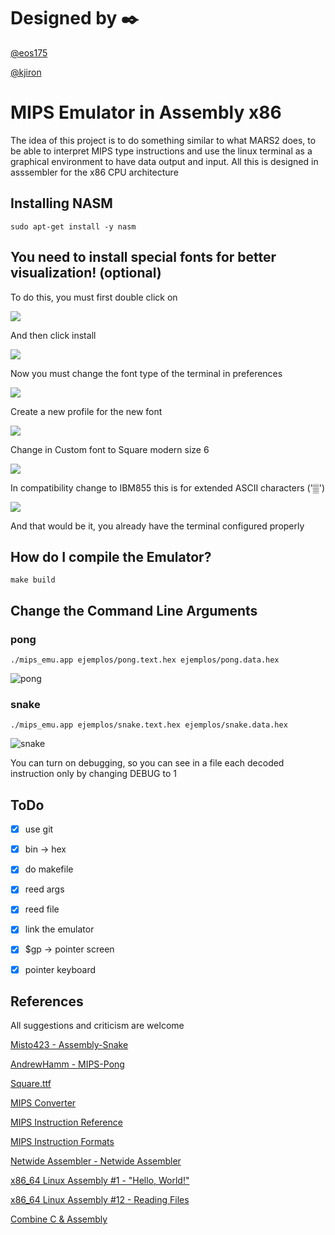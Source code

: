 #  Designed by :black_nib:

[@eos175](https://github.com/eos175)

[@kjiron](https://github.com/kjiron)



#  MIPS Emulator in Assembly x86
The idea of this project is to do something similar to what MARS2 does, to be able to interpret
MIPS type instructions and use the linux terminal as a graphical environment to have
data output and input. All this is designed in asssembler for the x86 CPU architecture 


## Installing NASM

```shell
sudo apt-get install -y nasm
```

## You need to install special fonts for better visualization! (optional)


To do this, you must first double click on

![](res/screen_0.png)

And then click install

![](res/screen_1.png)


Now you must change the font type of the terminal in preferences

![](res/screen_2.png)


Create a new profile for the new font

![](res/screen_3.png)


Change in Custom font to Square modern size 6

![](res/screen_4.png)


In compatibility change to IBM855 this is for extended ASCII characters ('▒')

![](res/screen_5.png)


And that would be it, you already have the terminal configured properly

## How do I compile the Emulator?

```shell
make build
```

## Change the Command Line Arguments

### pong

```shell
./mips_emu.app ejemplos/pong.text.hex ejemplos/pong.data.hex
```
![pong](res/video_2.gif)

### snake

```shell
./mips_emu.app ejemplos/snake.text.hex ejemplos/snake.data.hex
```
![snake](res/video_1.gif)


You can turn on debugging, so you can see in a file each decoded instruction only by changing DEBUG to 1



## ToDo

- [x] use git
- [x] bin -> hex
- [x] do makefile
- [x] reed args
- [x] reed file
- [x] link the emulator
- [x] $gp -> pointer screen
- [x] pointer keyboard	



## References

All suggestions and criticism are welcome


[Misto423 - Assembly-Snake](https://github.com/Misto423/Assembly-Snake)

[AndrewHamm - MIPS-Pong](https://github.com/AndrewHamm/MIPS-Pong)

[Square.ttf](http://strlen.com/square/)

[MIPS Converter](https://www.eg.bucknell.edu/~csci320/mips_web/)

[MIPS Instruction Reference](https://phoenix.goucher.edu/~kelliher/f2009/cs220/mipsir.html)

[MIPS Instruction Formats](https://en.wikibooks.org/wiki/MIPS_Assembly/Instruction_Formats)

[Netwide Assembler - Netwide Assembler](https://es.qwe.wiki/wiki/Netwide_Assembler)

[x86_64 Linux Assembly #1 - "Hello, World!"](https://www.youtube.com/watch?v=VQAKkuLL31g)

[x86_64 Linux Assembly #12 - Reading Files](https://www.youtube.com/watch?v=BljOGzRP_Ws)

[Combine C & Assembly](https://cs.lmu.edu/~ray/notes/nasmtutorial/)

